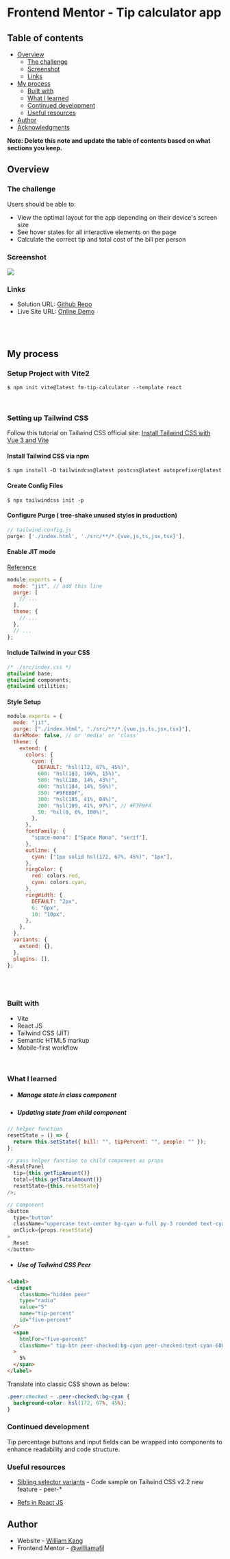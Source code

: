 # Frontend Mentor - Tip calculator app

## Table of contents

- [Overview](#overview)
  - [The challenge](#the-challenge)
  - [Screenshot](#screenshot)
  - [Links](#links)
- [My process](#my-process)
  - [Built with](#built-with)
  - [What I learned](#what-i-learned)
  - [Continued development](#continued-development)
  - [Useful resources](#useful-resources)
- [Author](#author)
- [Acknowledgments](#acknowledgments)

**Note: Delete this note and update the table of contents based on what sections you keep.**

## Overview

### The challenge

Users should be able to:

- View the optimal layout for the app depending on their device's screen size
- See hover states for all interactive elements on the page
- Calculate the correct tip and total cost of the bill per person

### Screenshot

![](https://i.imgur.com/fEtpQIr.png)

### Links

- Solution URL: [Github Repo](https://github.com/williamafil/fm-tip-calculator)
- Live Site URL: [Online Demo](https://williamafil.github.io/fm-tip-calculator/)

<br/><br/>

## My process

### Setup Project with Vite2

```
$ npm init vite@latest fm-tip-calculator --template react
```

<br/>

### Setting up Tailwind CSS

Follow this tutorial on Tailwind CSS official site: [Install Tailwind CSS with Vue 3 and Vite](https://tailwindcss.com/docs/guides/vue-3-vite#setting-up-tailwind-css)

#### Install Tailwind CSS via npm

```
$ npm install -D tailwindcss@latest postcss@latest autoprefixer@latest
```

#### Create Config Files

```
$ npx tailwindcss init -p
```

#### Configure Purge ( tree-shake unused styles in production)

```javascript
// tailwind.config.js
purge: ['./index.html', './src/**/*.{vue,js,ts,jsx,tsx}'],
```

#### Enable JIT mode

[Reference](https://tailwindcss.com/docs/just-in-time-mode#enabling-jit-mode)

```javascript
module.exports = {
  mode: "jit", // add this line
  purge: [
    // ...
  ],
  theme: {
    // ...
  },
  // ...
};
```

#### Include Tailwind in your CSS

```css
/* ./src/index.css */
@tailwind base;
@tailwind components;
@tailwind utilities;
```

#### Style Setup

```js
module.exports = {
  mode: "jit",
  purge: ["./index.html", "./src/**/*.{vue,js,ts,jsx,tsx}"],
  darkMode: false, // or 'media' or 'class'
  theme: {
    extend: {
      colors: {
        cyan: {
          DEFAULT: "hsl(172, 67%, 45%)",
          600: "hsl(183, 100%, 15%)",
          500: "hsl(186, 14%, 43%)",
          400: "hsl(184, 14%, 56%)",
          350: "#9FE8DF",
          300: "hsl(185, 41%, 84%)",
          200: "hsl(189, 41%, 97%)", // #F3F9FA
          50: "hsl(0, 0%, 100%)",
        },
      },
      fontFamily: {
        "space-mono": ["Space Mono", "serif"],
      },
      outline: {
        cyan: ["1px solid hsl(172, 67%, 45%)", "1px"],
      },
      ringColor: {
        red: colors.red,
        cyan: colors.cyan,
      },
      ringWidth: {
        DEFAULT: "2px",
        6: "6px",
        10: "10px",
      },
    },
  },
  variants: {
    extend: {},
  },
  plugins: [],
};
```

<br/><br/>

### Built with

- Vite
- React JS
- Tailwind CSS (JIT)
- Semantic HTML5 markup
- Mobile-first workflow

<br/>

### What I learned

- ##### Manage state in class component
- ##### Updating state from child component

```js
// helper function
resetState = () => {
  return this.setState({ bill: "", tipPercent: "", people: "" });
};

// pass helper function to child component as props
<ResultPanel
  tip={this.getTipAmount()}
  total={this.getTotalAmount()}
  resetState={this.resetState}
/>;
```

```js
// Component
<button
  type="button"
  className="uppercase text-center bg-cyan w-full py-3 rounded text-cyan-600 font-bold text-xl"
  onClick={props.resetState}
>
  Reset
</button>
```

- ##### Use of Tailwind CSS Peer

```html
<label>
  <input
    className="hidden peer"
    type="radio"
    value="5"
    name="tip-percent"
    id="five-percent"
  />
  <span
    htmlFor="five-percent"
    className=" tip-btn peer-checked:bg-cyan peer-checked:text-cyan-600"
  >
    5%
  </span>
</label>
```

Translate into classic CSS shown as below:

```css
.peer:checked ~ .peer-checked\:bg-cyan {
  background-color: hsl(172, 67%, 45%);
}
```

### Continued development

Tip percentage buttons and input fields can be wrapped into components to enhance readability and code structure.

### Useful resources

- [Sibling selector variants](https://blog.tailwindcss.com/tailwindcss-2-2) - Code sample on Tailwind CSS v2.2 new feature - peer-\*

- [Refs in React JS](https://reactjs.org/docs/refs-and-the-dom.html)

## Author

- Website - [William Kang](https://williamafil.github.io/fm-tip-calculator/)
- Frontend Mentor - [@williamafil](https://www.frontendmentor.io/profile/williamafil)

<br/><br/><br/><br/><br/><br/><br/><br/>
